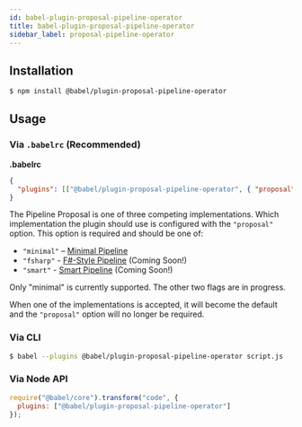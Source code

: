 ```yaml
---
id: babel-plugin-proposal-pipeline-operator
title: babel-plugin-proposal-pipeline-operator
sidebar_label: proposal-pipeline-operator
---
```


## Installation

```sh
$ npm install @babel/plugin-proposal-pipeline-operator
```

## Usage

### Via `.babelrc` (Recommended)

**.babelrc**

```json
{
  "plugins": [["@babel/plugin-proposal-pipeline-operator", { "proposal": "minimal" }]]
}
```

The Pipeline Proposal is one of three competing implementations. Which implementation the plugin should use is configured with the `"proposal"` option. This option is required and should be one of:

* `"minimal"` – [Minimal Pipeline](https://github.com/tc39/proposal-pipeline-operator/)
* `"fsharp"` - [F#-Style Pipeline](https://github.com/valtech-nyc/proposal-fsharp-pipelines) (Coming Soon!)
* `"smart"` - [Smart Pipeline](https://github.com/js-choi/proposal-smart-pipelines) (Coming Soon!)

Only "minimal" is currently supported. The other two flags are in progress.

When one of the implementations is accepted, it will become the default and the `"proposal"` option will no longer be required.

### Via CLI

```sh
$ babel --plugins @babel/plugin-proposal-pipeline-operator script.js
```

### Via Node API

```javascript
require("@babel/core").transform("code", {
  plugins: ["@babel/plugin-proposal-pipeline-operator"]
});
```
